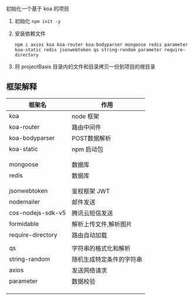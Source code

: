 初始化一个基于 koa 的项目

1. 初始化 `npm init -y`

2. 安装依赖文件

   ```shell
   npm i axios koa koa-router koa-bodyparser mongoose redis parameter koa-static redis jsonwebtoken qs string-random parameter require-directory
   ```

3. 将 projectBasis 目录内的文件和目录拷贝一份到项目的根目录





## 框架解释

| 框架名            | 作用                     |
| ----------------- | ------------------------ |
| koa               | node 框架                |
| koa-router        | 路由中间件               |
| koa-bodyparser    | POST数据解析             |
| koa-static        | npm 启动包               |
|                   |                          |
|                   |                          |
| mongoose          | 数据库                   |
| redis             | 数据库                   |
|                   |                          |
|                   |                          |
| jsonwebtoken      | 鉴权框架 JWT             |
| nodemailer        | 邮件发送                 |
| cos-nodejs-sdk-v5 | 腾讯云短信发送           |
| formidable        | 解析上传文件,解析图片    |
| require-directory | 路由自动加载             |
|                   |                          |
| qs                | 字符串的格式化和解析     |
| string-random     | 随机生成特定条件的字符串 |
| axios             | 发送网络请求             |
| parameter         | 数据校验                 |
|                   |                          |
|                   |                          |
|                   |                          |

